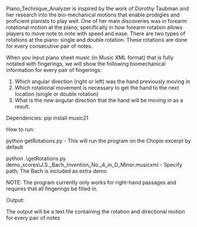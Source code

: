 Piano_Technique_Analyzer is inspired by the work of Dorothy Taubman and her research into the bio-mechanical motions that enable prodigies and proficient pianists to play well. One of her main discoveries was in forearm rotational motion at the piano; specifically in how forearm rotation allows players to move note to note with speed and ease. There are two types of rotations at the piano: single and double rotation. These rotations are done for every consecutive pair of notes.

When you input piano sheet music (in Music XML format) that is fully notated with fingerings, we will show the following biomechanical information for every pair of fingerings:
1) Which angular direction (right or left) was the hand previously moving in
2) Which rotational movement is necessary to get the hand to the next location (single or double rotation)
3) What is the new angular direction that the hand will be moving in as a result. 

Dependencies: 
pip install music21

How to run:

python getRotations.py - This will run the program on the Chopin excerpt by default

python .\getRotations.py demo_scores\J.S._Bach_Invention_No._4_in_D_Minor.musicxml  - Specify path; The Bach is included as extra demo

NOTE: The program currently only works for right-hand passages and requires that all fingerings be filled in.
 
Output: 

The output will be a text file containing the rotation and directional motion for every pair of notes


